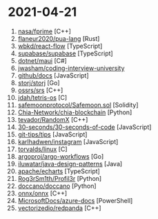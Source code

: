# 2021-04-21

1. [nasa/fprime](https://github.com/nasa/fprime "F' - A flight software and embedded systems framework") [C++]
2. [flaneur2020/pua-lang](https://github.com/flaneur2020/pua-lang "") [Rust]
3. [wbkd/react-flow](https://github.com/wbkd/react-flow "Highly customizable library for building interactive node-based UIs, editors, flow charts and diagrams") [TypeScript]
4. [supabase/supabase](https://github.com/supabase/supabase "The open source Firebase alternative. Follow to stay updated about our public Beta.") [TypeScript]
5. [dotnet/maui](https://github.com/dotnet/maui ".NET MAUI is the .NET Multi-platform App UI, a framework for building native device applications spanning mobile, tablet, and desktop.") [C#]
6. [jwasham/coding-interview-university](https://github.com/jwasham/coding-interview-university "A complete computer science study plan to become a software engineer.") 
7. [github/docs](https://github.com/github/docs "The open-source repo for docs.github.com") [JavaScript]
8. [storj/storj](https://github.com/storj/storj "Ongoing Storj v3 development. Decentralized cloud object storage that is affordable, easy to use, private, and secure.") [Go]
9. [ossrs/srs](https://github.com/ossrs/srs "SRS is a simple, high efficiency and realtime video server, supports RTMP/WebRTC/HLS/HTTP-FLV/SRT/GB28181/RTSP.") [C++]
10. [jdah/tetris-os](https://github.com/jdah/tetris-os "An operating system, but it only plays Tetris.") [C]
11. [safemoonprotocol/Safemoon.sol](https://github.com/safemoonprotocol/Safemoon.sol "safemoon contract") [Solidity]
12. [Chia-Network/chia-blockchain](https://github.com/Chia-Network/chia-blockchain "Chia blockchain python implementation (full node, farmer, harvester, timelord, and wallet)") [Python]
13. [tevador/RandomX](https://github.com/tevador/RandomX "Proof of work algorithm based on random code execution") [C++]
14. [30-seconds/30-seconds-of-code](https://github.com/30-seconds/30-seconds-of-code "Short JavaScript code snippets for all your development needs") [JavaScript]
15. [git-tips/tips](https://github.com/git-tips/tips "Most commonly used git tips and tricks.") [JavaScript]
16. [karlhadwen/instagram](https://github.com/karlhadwen/instagram "Subscribe to my YouTube channel: https://bit.ly/CognitiveSurge - Building Instagram Using React") [JavaScript]
17. [torvalds/linux](https://github.com/torvalds/linux "Linux kernel source tree") [C]
18. [argoproj/argo-workflows](https://github.com/argoproj/argo-workflows "Workflow engine for Kubernetes") [Go]
19. [iluwatar/java-design-patterns](https://github.com/iluwatar/java-design-patterns "Design patterns implemented in Java") [Java]
20. [apache/echarts](https://github.com/apache/echarts "Apache ECharts is a powerful, interactive charting and data visualization library for browser") [TypeScript]
21. [Rog3rSm1th/Profil3r](https://github.com/Rog3rSm1th/Profil3r "OSINT tool that allows you to find a person's accounts and emails + breached emails 🕵️") [Python]
22. [doccano/doccano](https://github.com/doccano/doccano "Open source text annotation tool for machine learning practitioner.") [Python]
23. [onnx/onnx](https://github.com/onnx/onnx "Open standard for machine learning interoperability") [C++]
24. [MicrosoftDocs/azure-docs](https://github.com/MicrosoftDocs/azure-docs "Open source documentation of Microsoft Azure") [PowerShell]
25. [vectorizedio/redpanda](https://github.com/vectorizedio/redpanda "Redpanda is the real-time engine for modern apps. Kafka API Compatible; 10x faster. See more at vectorized.io/redpanda") [C++]
